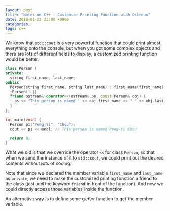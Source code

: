 ```yaml
---
layout: post
title: "Notes on C++ - Customize Printing Function with Ostream"
date: 2018-01-22 23:00 +0800
categories:
tags: c++
---
```


We know that ```std::cout``` is a very powerful function that could print almost everything onto the console, but when you got some complex objects and there are lots of different fields to display, a customized printing function would be better.

``` c++
class Person {
private:
  string first_name, last_name;
public:
  Person(string first_name, string last_name) : first_name(first_name), last_name(last_name) {}
  ~Person() {}
  friend ostream& operator<<(ostream& os, const Person& obj) {
    os << "This person is named " << obj.first_name << " " << obj.last_name;
  }
};

int main(void) {
  Person p1("Peng-Yi", "Chou");
  cout << p1 << endl; // This person is named Peng-Yi Chou

  return 0;
}
```

What we did is that we override the operator ```<<``` for class ```Person```, so that when we send the instance of it to ```std::cout```, we could print out the desired contents without lots of coding.

Note that since we declared the member variable ```first_name``` and ```last_name``` as ```private```, we need to make the customized printing function a friend to the class (just add the keyword ```friend``` in front of the function). And now we could directly access those variables inside the function.

An alternative way is to define some getter function to get the member variable.
